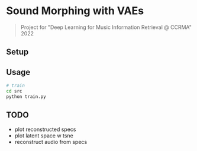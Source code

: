 # Sound Morphing with VAEs
> Project for "Deep Learning for Music Information Retrieval @ CCRMA" 2022

## Setup


## Usage
```sh
# train
cd src
python train.py
```


## TODO
- plot reconstructed specs
- plot latent space w tsne
- reconstruct audio from specs